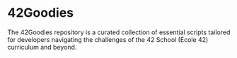 # 42Goodies
The 42Goodies repository is a curated collection of essential scripts tailored for developers navigating the challenges of the 42 School (École 42) curriculum and beyond.
